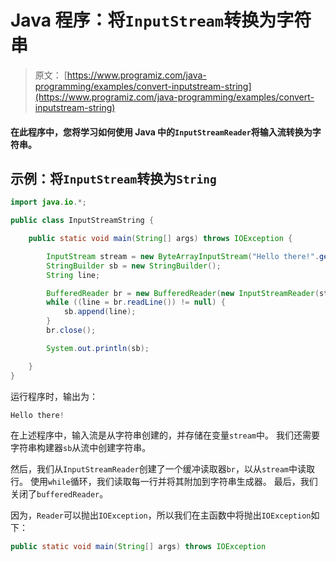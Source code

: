 # Java 程序：将`InputStream`转换为字符串

> 原文： [https://www.programiz.com/java-programming/examples/convert-inputstream-string](https://www.programiz.com/java-programming/examples/convert-inputstream-string)

#### 在此程序中，您将学习如何使用 Java 中的`InputStreamReader`将输入流转换为字符串。

## 示例：将`InputStream`转换为`String`

```java
import java.io.*;

public class InputStreamString {

    public static void main(String[] args) throws IOException {

        InputStream stream = new ByteArrayInputStream("Hello there!".getBytes());
        StringBuilder sb = new StringBuilder();
        String line;

        BufferedReader br = new BufferedReader(new InputStreamReader(stream));
        while ((line = br.readLine()) != null) {
            sb.append(line);
        }
        br.close();

        System.out.println(sb);

    }
}
```

运行程序时，输出为：

```java
Hello there!
```

在上述程序中，输入流是从字符串创建的，并存储在变量`stream`中。 我们还需要字符串构建器`sb`从流中创建字符串。

然后，我们从`InputStreamReader`创建了一个缓冲读取器`br`，以从`stream`中读取行。 使用`while`循环，我们读取每一行并将其附加到字符串生成器。 最后，我们关闭了`bufferedReader`。

因为，`Reader`可以抛出`IOException`，所以我们在主函数中将抛出`IOException`如下：

```java
public static void main(String[] args) throws IOException
```